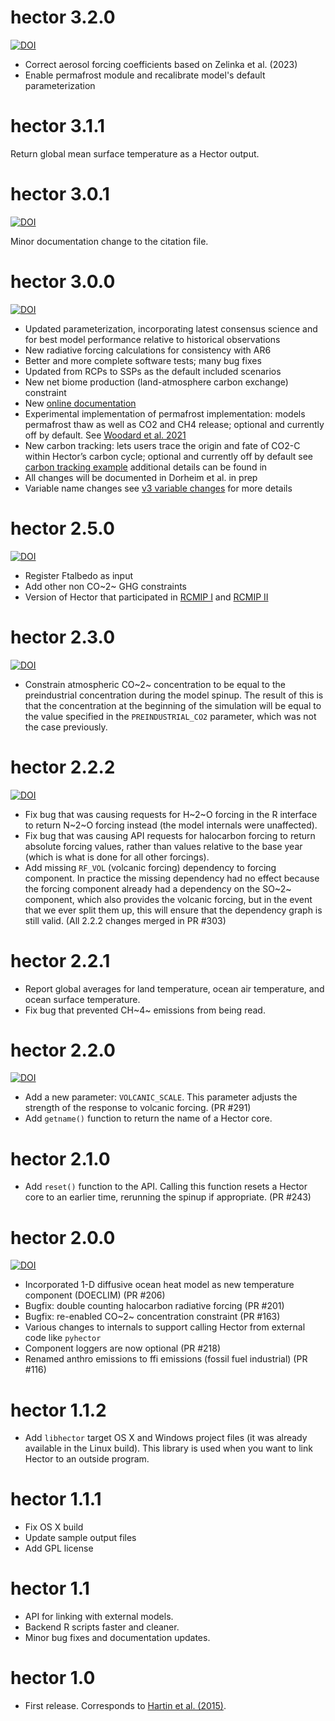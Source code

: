 # hector 3.2.0 
[![DOI](https://zenodo.org/badge/DOI/10.5281/zenodo.10698028.svg)](https://doi.org/10.5281/zenodo.10698028)
* Correct aerosol forcing coefficients based on Zelinka et al. (2023)
* Enable permafrost module and recalibrate model's default parameterization

# hector 3.1.1 

Return global mean surface temperature as a Hector output.

# hector 3.0.1

[![DOI](https://zenodo.org/badge/DOI/10.5281/zenodo.7617326.svg)](https://doi.org/10.5281/zenodo.7617326)

Minor documentation change to the citation file.


# hector 3.0.0

[![DOI](https://zenodo.org/badge/DOI/10.5281/zenodo.7615632.svg)](https://doi.org/10.5281/zenodo.7615632)

* Updated parameterization, incorporating latest consensus science and for best model performance relative to historical observations
* New radiative forcing calculations for consistency with AR6
* Better and more complete software tests; many bug fixes
* Updated from RCPs to SSPs as the default included scenarios
* New net biome production (land-atmosphere carbon exchange) constraint
* New [online documentation](https://jgcri.github.io/hector/)
* Experimental implementation of permafrost implementation: models permafrost thaw as well as CO2 and CH4 release; optional and currently off by default. See [Woodard et al. 2021](https://gmd.copernicus.org/articles/14/4751/2021/gmd-14-4751-2021.pdf)
* New carbon tracking: lets users trace the origin and fate of CO2-C within Hector’s carbon cycle; optional and currently off by default see [carbon tracking example](../articles/ex_carbon_tracking.html) additional details can be found in 
* All changes will be documented in Dorheim et al. in prep 
* Variable name changes see [v3 variable changes](../articles/v3_output_changes.html) for more details


# hector 2.5.0

[![DOI](https://zenodo.org/badge/DOI/10.5281/zenodo.4721584.svg)](https://doi.org/10.5281/zenodo.4721584)

* Register Ftalbedo as input
* Add other non CO~2~ GHG constraints
* Version of Hector that participated in [RCMIP I](https://gmd.copernicus.org/articles/13/5175/2020/) and [RCMIP II](https://agupubs.onlinelibrary.wiley.com/doi/full/10.1029/2020EF001900)


# hector 2.3.0

[![DOI](https://zenodo.org/badge/DOI/10.5281/zenodo.3144007.svg)](https://doi.org/10.5281/zenodo.3144007)

* Constrain atmospheric CO~2~ concentration to be equal to the
  preindustrial concentration during the model spinup. The result of
  this is that the concentration at the beginning of the simulation
  will be equal to the value specified in the `PREINDUSTRIAL_CO2`
  parameter, which was not the case previously.

# hector 2.2.2

[![DOI](https://zenodo.org/badge/DOI/10.5281/zenodo.2667325.svg)](https://doi.org/10.5281/zenodo.2667325)

* Fix bug that was causing requests for H~2~O forcing in the R interface
  to return N~2~O forcing instead (the model internals were
  unaffected).
* Fix bug that was causing API requests for halocarbon forcing to
  return absolute forcing values, rather than values relative to the
  base year (which is what is done for all other forcings).
* Add missing `RF_VOL` (volcanic forcing) dependency to forcing component.  In practice the
  missing dependency had no effect because the forcing component
  already had a dependency on the SO~2~ component, which also provides
  the volcanic forcing, but in the event that we ever split them up,
  this will ensure that the dependency graph is still valid. (All 2.2.2 changes merged in PR #303)

# hector 2.2.1

* Report global averages for land temperature, ocean air
  temperature, and ocean surface temperature.
* Fix bug that prevented CH~4~ emissions from being read.

# hector 2.2.0

[![DOI](https://zenodo.org/badge/DOI/10.5281/zenodo.2605439.svg)](https://doi.org/10.5281/zenodo.2605439)

* Add a new parameter: `VOLCANIC_SCALE`.  This parameter adjusts the
  strength of the response to volcanic forcing.  (PR #291)
* Add `getname()` function to return the name of a Hector core.

# hector 2.1.0

* Add `reset()` function to the API. Calling this function resets a
  Hector core to an earlier time, rerunning the spinup if
  appropriate. (PR #243)

# hector 2.0.0

[![DOI](https://zenodo.org/badge/DOI/10.5281/zenodo.1194360.svg)](https://doi.org/10.5281/zenodo.1194360)

* Incorporated 1-D diffusive ocean heat model as new temperature component (DOECLIM) (PR #206)
* Bugfix: double counting halocarbon radiative forcing (PR #201)
* Bugfix: re-enabled CO~2~ concentration constraint (PR #163)
* Various changes to internals to support calling Hector from external code like `pyhector`
* Component loggers are now optional (PR #218)
* Renamed anthro emissions to ffi emissions (fossil fuel industrial) (PR #116)

# hector 1.1.2

* Add `libhector` target OS X and Windows project files (it was already
  available in the Linux build). This library is used when
  you want to link Hector to an outside program.

# hector 1.1.1

* Fix OS X build
* Update sample output files
* Add GPL license

# hector 1.1

* API for linking with external models.
* Backend R scripts faster and cleaner.
* Minor bug fixes and documentation updates.

# hector 1.0

* First release. Corresponds to [Hartin et al. (2015)](http://www.geosci-model-dev.net/8/939/2015/gmd-8-939-2015.pdf).

